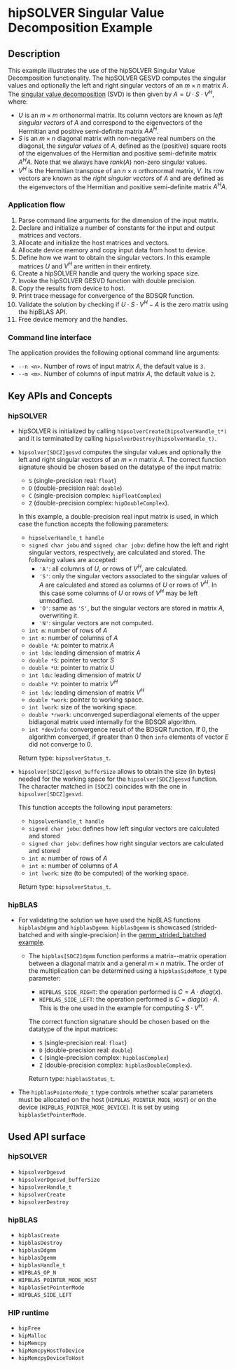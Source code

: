 # hipSOLVER Singular Value Decomposition Example

## Description
This example illustrates the use of the hipSOLVER Singular Value Decomposition functionality. The hipSOLVER GESVD computes the singular values and optionally the left and right singular vectors of an $m \times n$ matrix $A$. The [singular value decomposition](https://en.wikipedia.org/wiki/Singular_value_decomposition) (SVD) is then given by $A = U \cdot S \cdot V^H$, where:
- $U$ is an $m \times m$ orthonormal matrix. Its column vectors are known as _left singular vectors_ of $A$ and correspond to the eigenvectors of the Hermitian and positive semi-definite matrix $AA^H$.
- $S$ is an $m \times n$ diagonal matrix with non-negative real numbers on the diagonal, the _singular values_ of $A$, defined as the (positive) square roots of the eigenvalues of the Hermitian and positive semi-definite matrix $A^HA$. Note that we always have $rank(A)$ non-zero singular values.
- $V^H$ is the Hermitian transpose of an $n \times n$ orthonormal matrix, $V$. Its row vectors are known as the _right singular vectors_ of $A$ and are defined as the eigenvectors of the Hermitian and positive semi-definite matrix $A^HA$.

### Application flow
1. Parse command line arguments for the dimension of the input matrix.
2. Declare and initialize a number of constants for the input and output matrices and vectors.
3. Allocate and initialize the host matrices and vectors.
4. Allocate device memory and copy input data from host to device.
5. Define how we want to obtain the singular vectors. In this example matrices $U$ and $V^H$ are written in their entirety.
6. Create a hipSOLVER handle and query the working space size.
7. Invoke the hipSOLVER GESVD function with double precision.
8. Copy the results from device to host.
9. Print trace message for convergence of the BDSQR function.
10. Validate the solution by checking if $U \cdot S \cdot V^H - A$ is the zero matrix using the hipBLAS API.
11. Free device memory and the handles.

### Command line interface
The application provides the following optional command line arguments:
- `--n <n>`. Number of rows of input matrix $A$, the default value is `3`.
- `--m <m>`. Number of columns of input matrix $A$, the default value is `2`.

## Key APIs and Concepts
### hipSOLVER
- hipSOLVER is initialized by calling `hipsolverCreate(hipsolverHandle_t*)` and it is terminated by calling `hipsolverDestroy(hipsolverHandle_t)`.
- `hipsolver[SDCZ]gesvd` computes the singular values and optionally the left and right singular vectors of an $m \times n$ matrix $A$. The correct function signature should be chosen based on the datatype of the input matrix:
    - `S` (single-precision real: `float`)
    - `D` (double-precision real: `double`)
    - `C` (single-precision complex: `hipFloatComplex`)
    - `Z` (double-precision complex: `hipDoubleComplex`).

    In this example, a double-precision real input matrix is used, in which case the function accepts the following parameters:
    - `hipsolverHandle_t handle`
    - `signed char jobu` and `signed char jobv`: define how the left and right singular vectors, respectively, are calculated and stored. The following values are accepted:
        - `'A'`: all columns of $U$, or rows of $V^H$, are calculated.
        - `'S'`: only the singular vectors associated to the singular values of $A$ are calculated and stored as columns of $U$ or rows of $V^H$. In this case some columns of $U$ or rows of $V^H$ may be left unmodified.
        - `'O'`: same as `'S'`, but the singular vectors are stored in matrix $A$, overwriting it.
        - `'N'`: singular vectors are not computed.
    - `int m`: number of rows of $A$
    - `int n`: number of columns of $A$
    - `double *A`: pointer to matrix $A$
    - `int lda`: leading dimension of matrix $A$
    - `double *S`: pointer to vector $S$
    - `double *U`: pointer to matrix $U$
    - `int ldu`: leading dimension of matrix $U$
    - `double *V`: pointer to matrix $V^H$
    - `int ldv`: leading dimension of matrix $V^H$
    - `double *work`: pointer to working space.
    - `int lwork`: size of the working space.
    - `double *rwork`: unconverged superdiagonal elements of the upper bidiagonal matrix used internally for the BDSQR algorithm.
    - `int *devInfo`: convergence result of the BDSQR function. If 0, the algorithm converged, if greater than 0 then `info` elements of vector $E$ did not converge to 0.

    Return type: `hipsolverStatus_t`.
- `hipsolver[SDCZ]gesvd_bufferSize` allows to obtain the size (in bytes) needed for the working space for the `hipsolver[SDCZ]gesvd` function. The character matched in `[SDCZ]` coincides with the one in `hipsolver[SDCZ]gesvd`.

    This function accepts the following input parameters:
    - `hipsolverHandle_t handle`
    - `signed char jobu`: defines how left singular vectors are calculated and stored
    - `signed char jobv`: defines how right singular vectors are calculated and stored
    - `int m`: number of rows of $A$
    - `int n`: number of columns of $A$
    - `int lwork`: size (to be computed) of the working space.

    Return type: `hipsolverStatus_t`.

### hipBLAS
- For validating the solution we have used the hipBLAS functions `hipblasDdgmm` and `hipblasDgemm`. `hipblasDgemm` is showcased (strided-batched and with single-precision) in the [gemm_strided_batched example](/Libraries/hipBLAS/gemm_strided_batched/).
    - The `hipblas[SDCZ]dgmm` function performs a matrix--matrix operation between a diagonal matrix and a general $m \times n$ matrix. The order of the multiplication can be determined using a `hipblasSideMode_t` type parameter:
        - `HIPBLAS_SIDE_RIGHT`: the operation performed is $C = A \cdot diag(x)$.
        - `HIPBLAS_SIDE_LEFT`: the operation performed is $C = diag(x) \cdot A$. This is the one used in the example for computing $S \cdot V^H$.

        The correct function signature should be chosen based on the datatype of the input matrices:
        - `S` (single-precision real: `float`)
        - `D` (double-precision real: `double`)
        - `C` (single-precision complex: `hipblasComplex`)
        - `Z` (double-precision complex: `hipblasDoubleComplex`).

        Return type: `hipblasStatus_t`.
- The `hipblasPointerMode_t` type controls whether scalar parameters must be allocated on the host (`HIPBLAS_POINTER_MODE_HOST`) or on the device (`HIPBLAS_POINTER_MODE_DEVICE`). It is set by using `hipblasSetPointerMode`.

## Used API surface
### hipSOLVER
- `hipsolverDgesvd`
- `hipsolverDgesvd_bufferSize`
- `hipsolverHandle_t`
- `hipsolverCreate`
- `hipsolverDestroy`

### hipBLAS
- `hipblasCreate`
- `hipblasDestroy`
- `hipblasDdgmm`
- `hipblasDgemm`
- `hipblasHandle_t`
- `HIPBLAS_OP_N`
- `HIPBLAS_POINTER_MODE_HOST`
- `hipblasSetPointerMode`
- `HIPBLAS_SIDE_LEFT`

### HIP runtime
- `hipFree`
- `hipMalloc`
- `hipMemcpy`
- `hipMemcpyHostToDevice`
- `hipMemcpyDeviceToHost`
